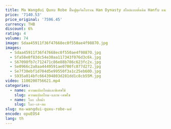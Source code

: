 ```yaml
---
title: Ma Wangdui Quxu Robe ฟื้นฟูชุดจีนโบราณ Han Dynasty สไตล์แบบดั้งเดิม Hanfu แนวโน้มจีน Cross คอชุดเสื้อผ้า
price: '7140.53'
price_original: '7596.45'
currency: THB
discount: 6%
rating: 4
volume: 74
image: Sdaa45911f36f47668ec0f550ae4f9887O.jpg
images:
  - Sdaa45911f36f47668ec0f550ae4f9887O.jpg
  - Sfa58e0f83dc54e30aa117343f076d3c6k.jpg
  - S67098fb7c712471c86e88b786c623fc2x.jpg
  - Se0966c2a8aa4449591ae0700fc877d272.jpg
  - Se7f30ebf1d704d5e99550f3a1c25eb60D.jpg
  - S935a014bfc664394803d281dd1c8cb55M.jpg
video: 1100200756621.mp4
categories:
  - name: ความแปลกใหม่และพิเศษใช้
    slug: ความแปลกใหม-และพ-เศษใช
  - name: โลก เสื้อผ้า
    slug: โลก-เส-อผ
slug: ma-wangdui-quxu-robe-นฟ
encode: opuEOS4
lang: th
---
```

  